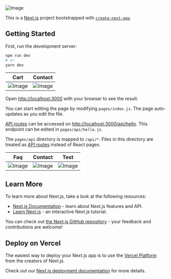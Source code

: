 ![Image](https://github.com/diina-gh/store/blob/main/public/images/app/image1.gif)


This is a [Next.js](https://nextjs.org/) project bootstrapped with [`create-next-app`](https://github.com/vercel/next.js/tree/canary/packages/create-next-app).

## Getting Started

First, run the development server:

```bash
npm run dev
# or
yarn dev
```

Cart             |  Contact
:-------------------------:|:-------------------------:
![Image](https://github.com/diina-gh/store/blob/main/public/images/app/image2.png)  |  ![Image](https://github.com/diina-gh/store/blob/main/public/images/app/image3.png)


Open [http://localhost:3000](http://localhost:3000) with your browser to see the result.

You can start editing the page by modifying `pages/index.js`. The page auto-updates as you edit the file.

[API routes](https://nextjs.org/docs/api-routes/introduction) can be accessed on [http://localhost:3000/api/hello](http://localhost:3000/api/hello). This endpoint can be edited in `pages/api/hello.js`.

The `pages/api` directory is mapped to `/api/*`. Files in this directory are treated as [API routes](https://nextjs.org/docs/api-routes/introduction) instead of React pages.


Faq             |  Contact   |  Test
:-------------------------:|:-------------------------:|:-------------------------:
![Image](https://github.com/diina-gh/store/blob/main/public/images/app/image4.png)  |  ![Image](https://github.com/diina-gh/store/blob/main/public/images/app/image5.png) |  ![Image](https://github.com/diina-gh/store/blob/main/public/images/app/image6.png)


## Learn More

To learn more about Next.js, take a look at the following resources:

- [Next.js Documentation](https://nextjs.org/docs) - learn about Next.js features and API.
- [Learn Next.js](https://nextjs.org/learn) - an interactive Next.js tutorial.

You can check out [the Next.js GitHub repository](https://github.com/vercel/next.js/) - your feedback and contributions are welcome!

## Deploy on Vercel

The easiest way to deploy your Next.js app is to use the [Vercel Platform](https://vercel.com/new?utm_medium=default-template&filter=next.js&utm_source=create-next-app&utm_campaign=create-next-app-readme) from the creators of Next.js.

Check out our [Next.js deployment documentation](https://nextjs.org/docs/deployment) for more details.
